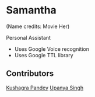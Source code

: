 # Samantha
(Name credits: Movie Her)

Personal Assistant

* Uses Google Voice recognition
* Uses Google TTL library

Contributors
-----
[Kushagra Pandey](https://github.com/kppf)
[Upanya Singh](https://github.com/upanya)
